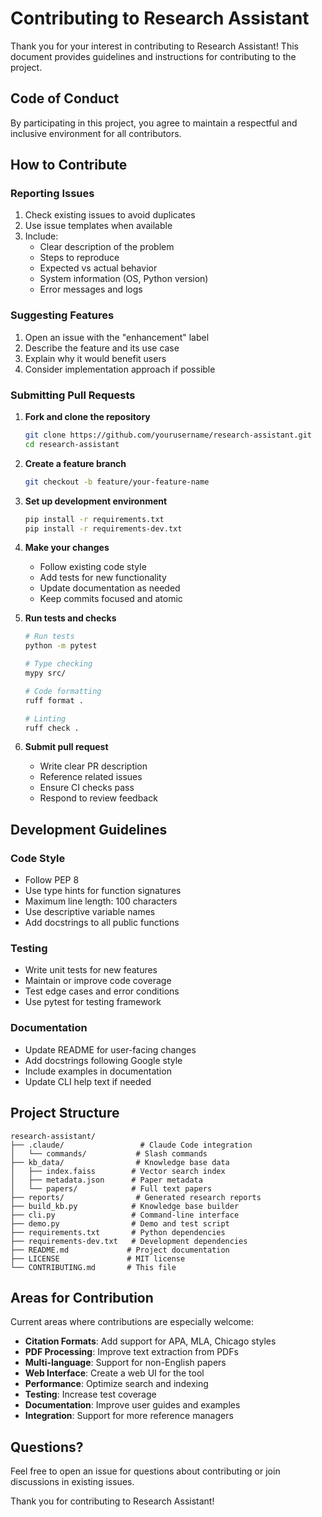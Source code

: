 # Contributing to Research Assistant

Thank you for your interest in contributing to Research Assistant! This document provides guidelines and instructions for contributing to the project.

## Code of Conduct

By participating in this project, you agree to maintain a respectful and inclusive environment for all contributors.

## How to Contribute

### Reporting Issues

1. Check existing issues to avoid duplicates
2. Use issue templates when available
3. Include:
   - Clear description of the problem
   - Steps to reproduce
   - Expected vs actual behavior
   - System information (OS, Python version)
   - Error messages and logs

### Suggesting Features

1. Open an issue with the "enhancement" label
2. Describe the feature and its use case
3. Explain why it would benefit users
4. Consider implementation approach if possible

### Submitting Pull Requests

1. **Fork and clone the repository**
   ```bash
   git clone https://github.com/yourusername/research-assistant.git
   cd research-assistant
   ```

2. **Create a feature branch**
   ```bash
   git checkout -b feature/your-feature-name
   ```

3. **Set up development environment**
   ```bash
   pip install -r requirements.txt
   pip install -r requirements-dev.txt
   ```

4. **Make your changes**
   - Follow existing code style
   - Add tests for new functionality
   - Update documentation as needed
   - Keep commits focused and atomic

5. **Run tests and checks**
   ```bash
   # Run tests
   python -m pytest
   
   # Type checking
   mypy src/
   
   # Code formatting
   ruff format .
   
   # Linting
   ruff check .
   ```

6. **Submit pull request**
   - Write clear PR description
   - Reference related issues
   - Ensure CI checks pass
   - Respond to review feedback

## Development Guidelines

### Code Style

- Follow PEP 8
- Use type hints for function signatures
- Maximum line length: 100 characters
- Use descriptive variable names
- Add docstrings to all public functions

### Testing

- Write unit tests for new features
- Maintain or improve code coverage
- Test edge cases and error conditions
- Use pytest for testing framework

### Documentation

- Update README for user-facing changes
- Add docstrings following Google style
- Include examples in documentation
- Update CLI help text if needed

## Project Structure

```
research-assistant/
├── .claude/                 # Claude Code integration
│   └── commands/           # Slash commands
├── kb_data/                # Knowledge base data
│   ├── index.faiss        # Vector search index
│   ├── metadata.json      # Paper metadata
│   └── papers/            # Full text papers
├── reports/                # Generated research reports
├── build_kb.py            # Knowledge base builder
├── cli.py                 # Command-line interface
├── demo.py                # Demo and test script
├── requirements.txt       # Python dependencies
├── requirements-dev.txt   # Development dependencies
├── README.md             # Project documentation
├── LICENSE               # MIT license
└── CONTRIBUTING.md       # This file
```

## Areas for Contribution

Current areas where contributions are especially welcome:

- **Citation Formats**: Add support for APA, MLA, Chicago styles
- **PDF Processing**: Improve text extraction from PDFs
- **Multi-language**: Support for non-English papers
- **Web Interface**: Create a web UI for the tool
- **Performance**: Optimize search and indexing
- **Testing**: Increase test coverage
- **Documentation**: Improve user guides and examples
- **Integration**: Support for more reference managers

## Questions?

Feel free to open an issue for questions about contributing or join discussions in existing issues.

Thank you for contributing to Research Assistant!
